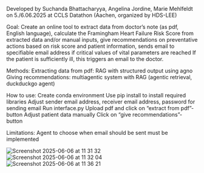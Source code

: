 Developed by Suchanda Bhattacharyya, Angelina Jordine, Marie Mehlfeldt on 5./6.06.2025 at CCLS Datathon (Aachen, organized by HDS-LEE)

Goal:
Create an online tool to extract data from doctor’s note (as pdf, English language), calculate the Framingham Heart Failure Risk Score from extracted data and/or manual inputs, give recommendations on preventative actions based on risk score and patient information, sends email to specifiable email address if critical values of vital parameters are reached
If the patient is sufficiently ill, this triggers an email to the doctor.

Methods:
Extracting data from pdf: RAG with structured output using agno
Giving recommendations: multiagentic system with RAG (agentic retrieval, duckduckgo agent)

How to use:
Create conda environment
Use pip install to install required libraries
Adjust sender email address, receiver email address, password for sending email
Run interface.py
Upload pdf and click on “extract from pdf”-button
Adjust patient data manually
Click on “give recommendations”-button

Limitations:
Agent to choose when email should be sent must be implemented


![Screenshot 2025-06-06 at 11 31 32](https://github.com/user-attachments/assets/4c55b97c-7873-4abd-bc5e-e2f2ab7c1aa6)
![Screenshot 2025-06-06 at 11 32 04](https://github.com/user-attachments/assets/8dfe4370-4cb3-49ba-b895-b7e75b60fa29)
![Screenshot 2025-06-06 at 11 36 21](https://github.com/user-attachments/assets/7180eb76-cc73-4d34-9be2-ff194672fbe3)
